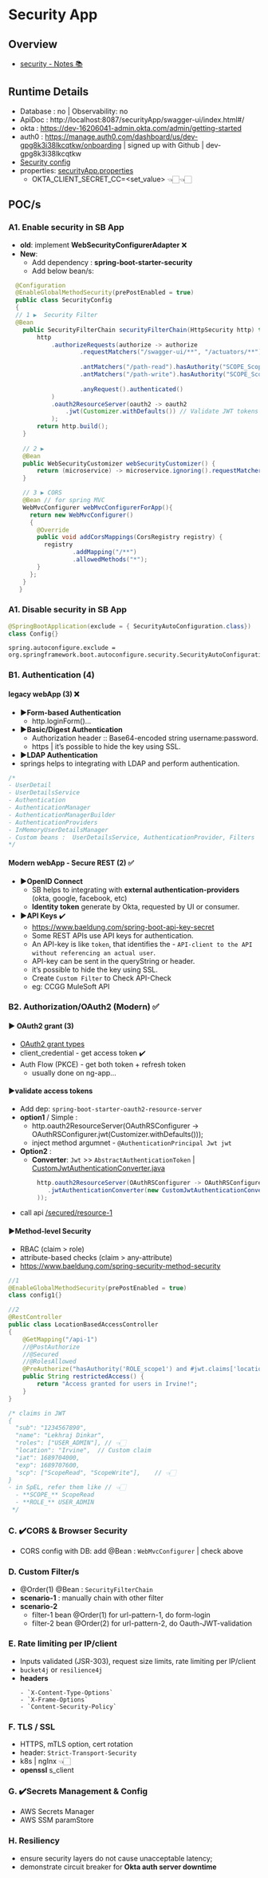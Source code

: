 # Security App
## Overview
- [security - Notes 📚](../../../../../docs/02_springboot/04_security)

## Runtime Details 
- Database : no | Observability: no
- ApiDoc : http://localhost:8087/securityApp/swagger-ui/index.html#/
- okta : https://dev-16206041-admin.okta.com/admin/getting-started
- auth0 : https://manage.auth0.com/dashboard/us/dev-gpg8k3i38lkcqtkw/onboarding | signed up with Github | dev-gpg8k3i38lkcqtkw
- [Security config](config)
- properties:  [securityApp.properties](../../../resources/microservice/securityApp/securityApp.properties)
  - OKTA_CLIENT_SECRET_CC=<set_value> 👈🏻👈🏻


## POC/s
### A1. Enable security in SB App
- **old**: implement **WebSecurityConfigurerAdapter**  ❌
- **New**:
  - Add dependency : **spring-boot-starter-security**
  - Add below bean/s:
```java
  @Configuration
  @EnableGlobalMethodSecurity(prePostEnabled = true)
  public class SecurityConfig 
  {
  // 1 ▶️  Security Filter
  @Bean
    public SecurityFilterChain securityFilterChain(HttpSecurity http) throws Exception { // 👈🏻 injecting : HttpSecurity http
        http
            .authorizeRequests(authorize -> authorize
                    .requestMatchers("/swagger-ui/**", "/actuators/**").permitAll()
                    
                    .antMatchers("/path-read").hasAuthority("SCOPE_ScopeRead")    
                    .antMatchers("/path-write").hasAuthority("SCOPE_ScopeWrite") //.hasRole("").hasAnyRole("","")
                    
                    .anyRequest().authenticated()                         
            )
            .oauth2ResourceServer(oauth2 -> oauth2
                .jwt(Customizer.withDefaults()) // Validate JWT tokens
            );
        return http.build();
    }
  
    // 2 ▶️ 
    @Bean
    public WebSecurityCustomizer webSecurityCustomizer() {
        return (microservice) -> microservice.ignoring().requestMatchers("/ignore1", "/ignore2");
    }

    // 3 ▶️ CORS
    @Bean // for spring MVC
    WebMvcConfigurer webMvcConfigurerForApp(){
      return new WebMvcConfigurer()
      {
        @Override
        public void addCorsMappings(CorsRegistry registry) {
          registry
                  .addMapping("/**")
                  .allowedMethods("*");
        }
      };
    }
   }
```

### A1. Disable security in SB App
```java
@SpringBootApplication(exclude = { SecurityAutoConfiguration.class}) 
class Config{}
```
```properties
spring.autoconfigure.exclude = org.springframework.boot.autoconfigure.security.SecurityAutoConfiguration
```

###  B1. Authentication (4)
#### legacy webApp (3) ❌
- **▶️Form-based Authentication** 
    - http.loginForm()...
- **▶️Basic/Digest Authentication** 
    - Authorization header :: Base64-encoded string username:password.
    - https | it’s possible to hide the key using SSL.
-  **▶️LDAP Authentication** 
  - springs helps to integrating with LDAP and perform authentication.
  ```java
  /*
  - UserDetail
  - UserDetailsService
  - Authentication
  - AuthenticationManager 
  - AuthenticationManagerBuilder
  - AuthenticationProviders
  - InMemoryUserDetailsManager 
  - Custom beans :  UserDetailsService, AuthenticationProvider, Filters
  */
  ```


#### Modern webApp - Secure REST (2) ✅
- **▶️OpenID Connect**
  - SB helps to integrating with **external authentication-providers** (okta, google, facebook, etc)
  - **Identity token** generate by Okta, requested by UI or consumer.
- **▶️API Keys** ✔️
  - https://www.baeldung.com/spring-boot-api-key-secret
  - Some REST APIs use API keys for authentication.
  - An API-key is like `token`, that identifies the - `API-client to the API without referencing an actual user`.
  - API-key can be sent in the queryString or header.
  - it’s possible to hide the key using SSL.
  - Create `Custom Filter` to Check API-Check
  - eg: CCGG MuleSoft API


### B2. Authorization/OAuth2 (Modern) ✅
#### ▶️ OAuth2 grant (3)
- [OAuth2 grant types](README_OAuth2.md)
- client_credential - get access token  ✔️
- Auth Flow (PKCE) - get both token + refresh token
  - usually done on ng-app...

#### ▶️validate access tokens
- Add dep: `spring-boot-starter-oauth2-resource-server`
- **option1** / Simple :
  - http.oauth2ResourceServer(OAuthRSConfigurer -> OAuthRSConfigurer.jwt(Customizer.withDefaults()));
  - inject method argumnet - `@AuthenticationPrincipal Jwt jwt`
- **Option2** :
  - **Converter**: `Jwt` >> `AbstractAuthenticationToken` | [CustomJwtAuthenticationConverter.java](config/CustomJwtAuthenticationConverter.java)
```java
        http.oauth2ResourceServer(OAuthRSConfigurer -> OAuthRSConfigurer.jwt(jwtConfigurer -> jwtConfigurer
           .jwtAuthenticationConverter(new CustomJwtAuthenticationConverter(scope_cc))
        ));
```
- call api [/secured/resource-1](https://lekhrajdinkar-postman-team.postman.co/workspace/microservice-java~734a0225-95ea-4e29-b76b-970c95475790/request/5083106-5539bfbb-9c72-4042-aafb-0d9beb5d92dc?action=share&creator=5083106)

#### ▶️Method-level Security 
- RBAC (claim > role)
- attribute-based checks (claim > any-attribute)
- https://www.baeldung.com/spring-security-method-security

```java
//1
@EnableGlobalMethodSecurity(prePostEnabled = true) 
class config1{}

//2
@RestController
public class LocationBasedAccessController 
{
    @GetMapping("/api-1")
    //@PostAuthorize
    //@Secured
    //@RolesAllowed
    @PreAuthorize("hasAuthority('ROLE_scope1') and #jwt.claims['location'] == 'Irvine'") // 👈🏻
    public String restrictedAccess() {
        return "Access granted for users in Irvine!";
    }
}

/* claims in JWT
{
  "sub": "1234567890",
  "name": "Lekhraj Dinkar",
  "roles": ["USER_ADMIN"], // 👈🏻
  "location": "Irvine",  // Custom claim
  "iat": 1689704000,
  "exp": 1689707600,
  "scp": ["ScopeRead", "ScopeWrite"],    // 👈🏻
}
- in SpEL, refer them like // 👈🏻
  - **SCOPE_** ScopeRead
  - **ROLE_** USER_ADMIN
 */

```
### C. ✔️CORS & Browser Security
- CORS config with DB: add @Bean : `WebMvcConfigurer` | check above

### D. Custom Filter/s
- @Order(1) @Bean : `SecurityFilterChain`
- **scenario-1** : manually chain with other filter
- **scenario-2**
  - filter-1 bean  @Order(1)  for url-pattern-1, do form-login
  - filter-2 bean  @Order(2)  for url-pattern-2, do Oauth-JWT-validation

### E. Rate limiting per IP/client
- Inputs validated (JSR-303), request size limits, rate limiting per IP/client
- `bucket4j` or `resilience4j`
- **headers**
  ```
  - `X-Content-Type-Options`
  - `X-Frame-Options`
  - `Content-Security-Policy` 
  ```

### F. TLS / SSL 
- HTTPS, mTLS option, cert rotation
- header: `Strict-Transport-Security`
- k8s | ngInx 👈🏻
- **openssl** s_client

### G. ✔️Secrets Management & Config
- AWS Secrets Manager
- AWS SSM paramStore

### H. Resiliency
- ensure security layers do not cause unacceptable latency; 
- demonstrate circuit breaker for **Okta auth server downtime**
